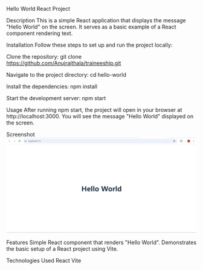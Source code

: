 Hello World React Project

Description
This is a simple React application that displays the message "Hello World" on the screen. It serves as a basic example of a React component rendering text.

Installation
Follow these steps to set up and run the project locally:

Clone the repository:
git clone https://github.com/Anujrajthala/traineeship.git

Navigate to the project directory:
cd hello-world

Install the dependencies:
npm install

Start the development server:
npm start

Usage
After running npm start, the project will open in your browser at http://localhost:3000. You will see the message "Hello World" displayed on the screen.

Screenshot
![alt text](image.png)

Features
Simple React component that renders "Hello World".
Demonstrates the basic setup of a React project using Vite.

Technologies Used
React
Vite